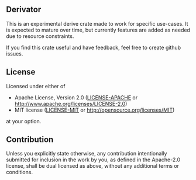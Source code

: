 ## Derivator

This is an experimental derive crate made to work for specific use-cases. It is expected to mature
over time, but currently features are added as needed due to resource constraints.

If you find this crate useful and have feedback, feel free to create github issues.

## License

Licensed under either of

 * Apache License, Version 2.0
   ([LICENSE-APACHE](LICENSE-APACHE) or http://www.apache.org/licenses/LICENSE-2.0)
 * MIT license
   ([LICENSE-MIT](LICENSE-MIT) or http://opensource.org/licenses/MIT)

at your option.

## Contribution

Unless you explicitly state otherwise, any contribution intentionally submitted
for inclusion in the work by you, as defined in the Apache-2.0 license, shall be
dual licensed as above, without any additional terms or conditions.